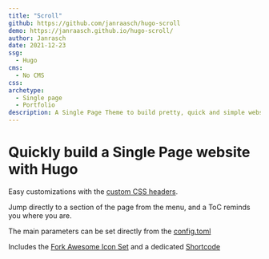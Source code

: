 ```yaml
---
title: "Scroll"
github: https://github.com/janraasch/hugo-scroll
demo: https://janraasch.github.io/hugo-scroll/
author: Janrasch
date: 2021-12-23
ssg:
  - Hugo
cms:
  - No CMS
css:
archetype:
  - Single page
  - Portfolio
description: A Single Page Theme to build pretty, quick and simple websites with Hugo.
---
```


# Quickly build a Single Page website with Hugo

Easy customizations with the [custom CSS headers](https://github.com/janraasch/hugo-scroll/blob/master/exampleSite/layouts/partials/custom_head.html).

Jump directly to a section of the page from the menu, and a ToC reminds you where you are.

The main parameters can be set directly from the [config.toml](https://github.com/janraasch/hugo-scroll/blob/master/exampleSite/config.toml)

Includes the [Fork Awesome Icon Set](https://forkaweso.me/Fork-Awesome/icons/) and a dedicated [Shortcode](https://gohugo.io/content-management/shortcodes/)